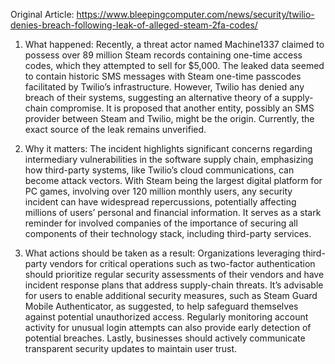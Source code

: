 Original Article: https://www.bleepingcomputer.com/news/security/twilio-denies-breach-following-leak-of-alleged-steam-2fa-codes/

1) What happened: Recently, a threat actor named Machine1337 claimed to possess over 89 million Steam records containing one-time access codes, which they attempted to sell for $5,000. The leaked data seemed to contain historic SMS messages with Steam one-time passcodes facilitated by Twilio’s infrastructure. However, Twilio has denied any breach of their systems, suggesting an alternative theory of a supply-chain compromise. It is proposed that another entity, possibly an SMS provider between Steam and Twilio, might be the origin. Currently, the exact source of the leak remains unverified.

2) Why it matters: The incident highlights significant concerns regarding intermediary vulnerabilities in the software supply chain, emphasizing how third-party systems, like Twilio’s cloud communications, can become attack vectors. With Steam being the largest digital platform for PC games, involving over 120 million monthly users, any security incident can have widespread repercussions, potentially affecting millions of users’ personal and financial information. It serves as a stark reminder for involved companies of the importance of securing all components of their technology stack, including third-party services.

3) What actions should be taken as a result: Organizations leveraging third-party vendors for critical operations such as two-factor authentication should prioritize regular security assessments of their vendors and have incident response plans that address supply-chain threats. It’s advisable for users to enable additional security measures, such as Steam Guard Mobile Authenticator, as suggested, to help safeguard themselves against potential unauthorized access. Regularly monitoring account activity for unusual login attempts can also provide early detection of potential breaches. Lastly, businesses should actively communicate transparent security updates to maintain user trust.